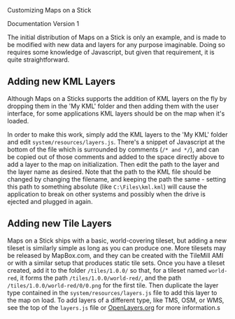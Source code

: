 Customizing Maps on a Stick

Documentation Version 1

The initial distribution of Maps on a Stick is only an example, and is made to be modified with new data and layers for any purpose imaginable. Doing so requires some knowledge of Javascript, but given that requirement, it is quite straightforward.

## Adding new KML Layers

Although Maps on a Sticks supports the addition of KML layers on the fly by dropping them in the 'My KML' folder and then adding them with the user interface, for some applications KML layers should be on the map when it's loaded.

In order to make this work, simply add the KML layers to the 'My KML' folder and edit `system/resources/layers.js`. There's a snippet of Javascript at the bottom of the file which is surrounded by comments (`/* and */`), and can be copied out of those comments and added to the space directly above to add a layer to the map on initialization. Then edit the path to the layer and the layer name as desired. Note that the path to the KML file should be changed by changing the filename, and keeping the path the same - setting this path to something absolute (like `C:\Files\kml.kml`) will cause the application to break on other systems and possibly when the drive is ejected and plugged in again.

## Adding new Tile Layers

Maps on a Stick ships with a basic, world-covering tileset, but adding a new tileset is similarly simple as long as you can produce one. More tilesets may be released by MapBox.com, and they can be created with the TileMill AMI or with a similar setup that produces static tile sets. Once you have a tileset created, add it to the folder `/tiles/1.0.0/` so that, for a tileset named `world-red`, it forms the path `/tiles/1.0.0/world-red/`, and the path `/tiles/1.0.0/world-red/0/0.png` for the first tile. Then duplicate the layer type contained in the `system/resources/layers.js` file to add this layer to the map on load. To add layers of a different type, like TMS, OSM, or WMS, see the top of the `layers.js` file or [OpenLayers.org](http://openlayers.org/) for more information.s